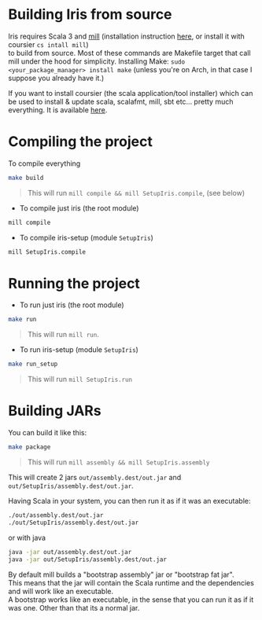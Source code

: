 # Building Iris from source

Iris requires Scala 3 and [mill](https://github.com/com-lihaoyi/mill) (installation instruction [here](https://mill-build.com/mill/Installation_IDE_Support.html#_bootstrap_scripts), or install it with coursier `cs intall mill`)  
to build from source.
Most of these commands are Makefile target that call mill under the hood for simplicity. 
Installing Make: `sudo <your_package_manager> install make` (unless you're on Arch, in that case I suppose you already have it.)  

If you want to install coursier (the scala application/tool installer) which can be used to install & update scala, scalafmt, mill, sbt etc... pretty much everything.  It is available [here](https://get-coursier.io/docs/cli-installation).

# Compiling the project

To compile everything
```bash
make build
```
> This will run `mill compile && mill SetupIris.compile`, (see below)

- To compile just iris (the root module)

```bash
mill compile
```

- To compile iris-setup (module `SetupIris`)

```bash
mill SetupIris.compile
```

# Running the project

- To run just iris (the root module)

```bash
make run
```

> This will run `mill run`.

- To run iris-setup (module `SetupIris`)

```bash
make run_setup
```

> This will run `mill SetupIris.run`

# Building JARs

You can build it like this:

```bash
make package
```
> This will run `mill assembly && mill SetupIris.assembly`

This will create 2 jars `out/assembly.dest/out.jar` and `out/SetupIris/assembly.dest/out.jar`. 

Having Scala in your system, you can then run it as if it was an executable:

```bash
./out/assembly.dest/out.jar
./out/SetupIris/assembly.dest/out.jar
```

or with java 

```bash
java -jar out/assembly.dest/out.jar
java -jar out/SetupIris/assembly.dest/out.jar
```

By default mill builds a "bootstrap assembly" jar or "bootstrap fat jar".  
This means that the jar will contain the Scala runtime and the dependencies and will work like an executable.  
A bootstrap works like an executable, in the sense that you can run it as if it was one. Other than that its a normal jar.
